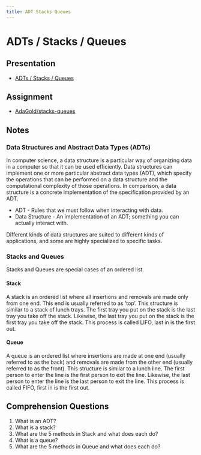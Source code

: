 ```yaml
---
title: ADT Stacks Queues 
---
```


# ADTs / Stacks / Queues

## Presentation
+ [ADTs / Stacks / Queues](https://drive.google.com/open?id=1rsxjS8l4Lo21nskccyBH7Hap19NfL-D1BNGgiPlW0bc)

## Assignment
+ [AdaGold/stacks-queues](https://github.com/AdaGold/stacks-queues)

## Notes

### Data Structures and Abstract Data Types (ADTs)

In computer science, a data structure is a particular way of organizing data in a computer so that it can be used efficiently.  Data structures can implement one or more particular abstract data types (ADT), which specify the operations that can be performed on a data structure and the computational complexity of those operations. In comparison, a data structure is a concrete implementation of the specification provided by an ADT.

- ADT - Rules that we must follow when interacting with data.
- Data Structure - An implementation of an ADT; something you can actually interact with.

Different kinds of data structures are suited to different kinds of applications, and some are highly specialized to specific tasks.

### Stacks and Queues
Stacks and Queues are special cases of an ordered list.  

#### Stack
A stack is an ordered list where all insertions and removals are made only from one end.  This end is usually referred to as ‘top’.  This structure is similar to a stack of lunch trays. The first tray you put on the stack is the last tray you take off the stack.  Likewise, the last tray you put on the stack is the first tray you take off the stack. This process is called LIFO, last in is the first out.

#### Queue
A queue is an ordered list where insertions are made at one end (usually referred to as the back) and removals are made from the other end (usually referred to as the front). This structure is similar to a lunch line. The first person to enter the line is the first person to exit the line.  Likewise, the last person to enter the line is the last person to exit the line. This process is called FIFO, first in is the first out.

## Comprehension Questions

1. What is an ADT?
1. What is a stack?
1. What are the 5 methods in Stack and what does each do?
1. What is a queue?
1. What are the 5 methods in Queue and what does each do?
